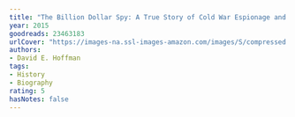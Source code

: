 ```yaml
---
title: "The Billion Dollar Spy: A True Story of Cold War Espionage and Betrayal"
year: 2015
goodreads: 23463183
urlCover: "https://images-na.ssl-images-amazon.com/images/S/compressed.photo.goodreads.com/books/1428686782i/23463183.jpg"
authors:
- David E. Hoffman
tags:
- History
- Biography
rating: 5
hasNotes: false
---
```

